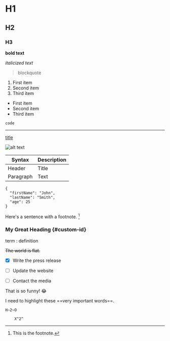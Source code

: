 # H1
## H2
### H3

**bold text**

*italicized text*
> blockquote

1. First item
2. Second item
3. Third item

- First item
- Second item
- Third item

`code`

---

[title](https://www.example.com)

![alt text](image.jpg)

| Syntax | Description |
| ----------- | ----------- |
| Header | Title |
| Paragraph | Text |


```
{
  "firstName": "John",
  "lastName": "Smith",
  "age": 25
}
```


Here's a sentence with a footnote. [^1]

[^1]: This is the footnote.


### My Great Heading {#custom-id}

term
: definition

~~The world is flat.~~


- [x] Write the press release
- [ ] Update the website
- [ ] Contact the media



That is so funny! :joy:

I need to highlight these ==very important words==.

	H~2~O

    	X^2^